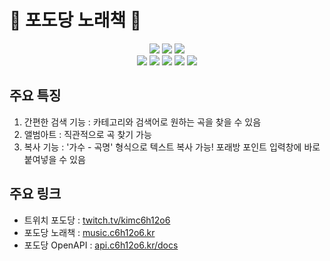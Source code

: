 # 🍇 포도당 노래책 🍇

<div align=center> 
  <img src="https://img.shields.io/badge/react-61DAFB?style=for-the-badge&logo=react&logoColor=black"> 
  <img src="https://img.shields.io/badge/Chakra UI-319795?style=for-the-badge&logo=Chakra UI&logoColor=white"> 
  <img src="https://img.shields.io/badge/javascript-F7DF1E?style=for-the-badge&logo=javascript&logoColor=black"> 
  <br>
  <img src="https://img.shields.io/badge/python-3776AB?style=for-the-badge&logo=python&logoColor=white"> 
  <img src="https://img.shields.io/badge/fastapi-009688?style=for-the-badge&logo=fastapi&logoColor=white"> 
  <img src="https://img.shields.io/badge/mariaDB-003545?style=for-the-badge&logo=mariaDB&logoColor=white"> 
  <img src="https://img.shields.io/badge/amazonaws-232F3E?style=for-the-badge&logo=amazonaws&logoColor=white"> 
  <img src="https://img.shields.io/badge/jenkins-D24939?style=for-the-badge&logo=jenkins&logoColor=white"> 
</div>

## 주요 특징
1) 간편한 검색 기능 : 카테고리와 검색어로 원하는 곡을 찾을 수 있음
2) 앨범아트 : 직관적으로 곡 찾기 가능
3) 복사 기능 : '가수 - 곡명' 형식으로 텍스트 복사 가능! 포래방 포인트 입력창에 바로 붙여넣을 수 있음

## 주요 링크
- 트위치 포도당 : [twitch.tv/kimc6h12o6](https://twitch.tv/kimc6h12o6)
- 포도당 노래책 : [music.c6h12o6.kr](https://music.c6h12o6.kr)
- 포도당 OpenAPI : [api.c6h12o6.kr/docs](https://api.c6h12o6.kr/docs)
